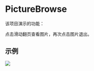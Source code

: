 # PictureBrowse

该项目演示的功能：

点击滑动翻页查看图片，再次点击图片退出。

示例
-------

![](https://github.com/cying112115/PictureBrowse/blob/master/images/device-2017-05-20-175354.gif) 
